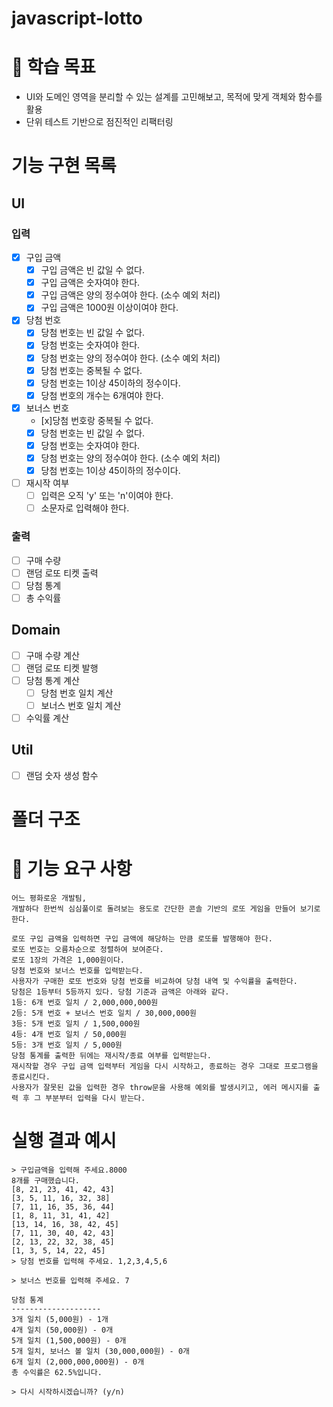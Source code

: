 # javascript-lotto

# 📍 학습 목표

- UI와 도메인 영역을 분리할 수 있는 설계를 고민해보고, 목적에 맞게 객체와 함수를 활용
- 단위 테스트 기반으로 점진적인 리팩터링

# 기능 구현 목록

## UI

### 입력

- [x] 구입 금액
  - [x] 구입 금액은 빈 값일 수 없다.
  - [x] 구입 금액은 숫자여야 한다.
  - [x] 구입 금액은 양의 정수여야 한다. (소수 예외 처리)
  - [x] 구입 금액은 1000원 이상이여야 한다.
- [x] 당첨 번호
  - [x] 당첨 번호는 빈 값일 수 없다.
  - [x] 당첨 번호는 숫자여야 한다.
  - [x] 당첨 번호는 양의 정수여야 한다. (소수 예외 처리)
  - [x] 당첨 번호는 중복될 수 없다.
  - [x] 당첨 번호는 1이상 45이하의 정수이다.
  - [x] 당첨 번호의 개수는 6개여야 한다.
- [x] 보너스 번호
  - [x]당첨 번호랑 중복될 수 없다.
  - [x] 당첨 번호는 빈 값일 수 없다.
  - [x] 당첨 번호는 숫자여야 한다.
  - [x] 당첨 번호는 양의 정수여야 한다. (소수 예외 처리)
  - [x] 당첨 번호는 1이상 45이하의 정수이다.
- [ ] 재시작 여부
  - [ ] 입력은 오직 'y' 또는 'n'이여야 한다.
  - [ ] 소문자로 입력해야 한다.

### 출력

- [ ] 구매 수량
- [ ] 랜덤 로또 티켓 출력
- [ ] 당첨 통계
- [ ] 총 수익률

## Domain

- [ ] 구매 수량 계산
- [ ] 랜덤 로또 티켓 발행
- [ ] 당첨 통계 계산
  - [ ] 당첨 번호 일치 계산
  - [ ] 보너스 번호 일치 계산
- [ ] 수익률 계산

## Util

- [ ] 랜덤 숫자 생성 함수

# 폴더 구조

# 🎯 기능 요구 사항

```
어느 평화로운 개발팀,
개발하다 한번씩 심심풀이로 돌려보는 용도로 간단한 콘솔 기반의 로또 게임을 만들어 보기로 한다.

로또 구입 금액을 입력하면 구입 금액에 해당하는 만큼 로또를 발행해야 한다.
로또 번호는 오름차순으로 정렬하여 보여준다.
로또 1장의 가격은 1,000원이다.
당첨 번호와 보너스 번호를 입력받는다.
사용자가 구매한 로또 번호와 당첨 번호를 비교하여 당첨 내역 및 수익률을 출력한다.
당첨은 1등부터 5등까지 있다. 당첨 기준과 금액은 아래와 같다.
1등: 6개 번호 일치 / 2,000,000,000원
2등: 5개 번호 + 보너스 번호 일치 / 30,000,000원
3등: 5개 번호 일치 / 1,500,000원
4등: 4개 번호 일치 / 50,000원
5등: 3개 번호 일치 / 5,000원
당첨 통계를 출력한 뒤에는 재시작/종료 여부를 입력받는다.
재시작할 경우 구입 금액 입력부터 게임을 다시 시작하고, 종료하는 경우 그대로 프로그램을 종료시킨다.
사용자가 잘못된 값을 입력한 경우 throw문을 사용해 예외를 발생시키고, 에러 메시지를 출력 후 그 부분부터 입력을 다시 받는다.
```

# 실행 결과 예시

```
> 구입금액을 입력해 주세요.8000
8개를 구매했습니다.
[8, 21, 23, 41, 42, 43]
[3, 5, 11, 16, 32, 38]
[7, 11, 16, 35, 36, 44]
[1, 8, 11, 31, 41, 42]
[13, 14, 16, 38, 42, 45]
[7, 11, 30, 40, 42, 43]
[2, 13, 22, 32, 38, 45]
[1, 3, 5, 14, 22, 45]
> 당첨 번호를 입력해 주세요. 1,2,3,4,5,6

> 보너스 번호를 입력해 주세요. 7

당첨 통계
--------------------
3개 일치 (5,000원) - 1개
4개 일치 (50,000원) - 0개
5개 일치 (1,500,000원) - 0개
5개 일치, 보너스 볼 일치 (30,000,000원) - 0개
6개 일치 (2,000,000,000원) - 0개
총 수익률은 62.5%입니다.

> 다시 시작하시겠습니까? (y/n)
```
